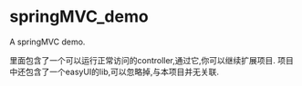 # springMVC_demo
A springMVC demo.

里面包含了一个可以运行正常访问的controller,通过它,你可以继续扩展项目.
项目中还包含了一个easyUI的lib,可以忽略掉,与本项目并无关联.

